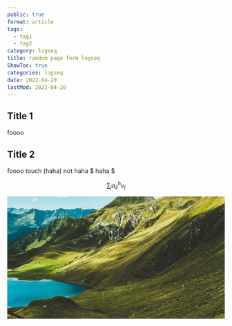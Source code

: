 ```yaml
---
public: true
format: article
tags:
  - tag1
  - tag2
category: logseq
title: random page form logseq
ShowToc: true
categories: logseq
date: 2022-04-20
lastMod: 2022-04-20
---
```


## Title 1

foooo

## Title 2

foooo touch \(haha\)
not haha $ haha $

$$
\sum_j a_{ij}^h v_j
$$

![test](/assets/test.png)

